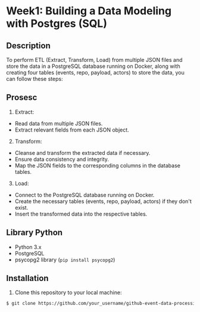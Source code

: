 # Week1: Building a Data Modeling with Postgres (SQL)

## Description

To perform ETL (Extract, Transform, Load) from multiple JSON files and store the data in a PostgreSQL database running on Docker, along with creating four tables (events, repo, payload, actors) to store the data, you can follow these steps:

## Prosesc
1. Extract:
- Read data from multiple JSON files.
- Extract relevant fields from each JSON object.

2. Transform:
- Cleanse and transform the extracted data if necessary.
- Ensure data consistency and integrity.
- Map the JSON fields to the corresponding columns in the database tables.

3. Load:
- Connect to the PostgreSQL database running on Docker.
- Create the necessary tables (events, repo, payload, actors) if they don't exist.
- Insert the transformed data into the respective tables.
  
## Library Python

- Python 3.x
- PostgreSQL
- psycopg2 library (`pip install psycopg2`)

## Installation

1. Clone this repository to your local machine:

```bash
$ git clone https://github.com/your_username/github-event-data-processing.git
